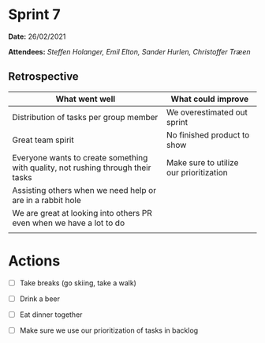 
# Sprint 7

**Date:** 26/02/2021

**Attendees:** *Steffen Holanger, Emil Elton, Sander Hurlen, Christoffer Træen*

## Retrospective

| What went well                                               | What could improve                      |
| ------------------------------------------------------------ | --------------------------------------- |
| Distribution of tasks per group member                       | We overestimated out sprint             |
| Great team spirit                                            | No finished product to show             |
| Everyone wants to create something with quality, not rushing through their tasks | Make sure to utilize our prioritization |
| Assisting others when we need help or are in a rabbit hole   |                                         |
| We are great at looking into others PR even when we have a lot to do |                                         |
|                                                              |                                         |

# Actions

- [ ] Take breaks (go skiing, take a walk)
- [ ] Drink a beer
- [ ] Eat dinner together
- [ ] Make sure we use our prioritization of tasks in backlog

